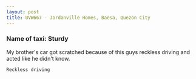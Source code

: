 ```yaml
---
layout: post
title: UVW667 - Jordanville Homes, Baesa, Quezon City 
---
```


### Name of taxi: Sturdy

My brother's car got scratched because of this guys reckless driving and acted like he didn't know. 

```Reckless driving```
